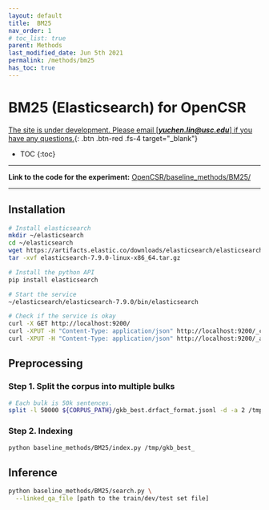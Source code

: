 ```yaml
---
layout: default
title:  BM25 
nav_order: 1
# toc_list: true
parent: Methods
last_modified_date: Jun 5th 2021
permalink: /methods/bm25
has_toc: true
---
```


# BM25 (Elasticsearch) for OpenCSR
<!-- {: .no_toc .text-delta } -->
[The site is under development. Please email [***yuchen.lin@usc.edu***] if you have any questions.](){: .btn .btn-red .fs-4 target="_blank"}

- TOC
{:toc}

---

**Link to the code for the experiment:** [OpenCSR/baseline_methods/BM25/](https://github.com/yuchenlin/OpenCSR/tree/main/baseline_methods/BM25)

---

## Installation 

```bash 
# Install elasticsearch
mkdir ~/elasticsearch
cd ~/elasticsearch
wget https://artifacts.elastic.co/downloads/elasticsearch/elasticsearch-7.9.0-linux-x86_64.tar.gz
tar -xvf elasticsearch-7.9.0-linux-x86_64.tar.gz

# Install the python API
pip install elasticsearch

# Start the service
~/elasticsearch/elasticsearch-7.9.0/bin/elasticsearch

# Check if the service is okay
curl -X GET http://localhost:9200/
curl -XPUT -H "Content-Type: application/json" http://localhost:9200/_cluster/settings -d '{ "transient": { "cluster.routing.allocation.disk.threshold_enabled": false } }'
curl -XPUT -H "Content-Type: application/json" http://localhost:9200/_all/_settings -d '{"index.blocks.read_only_allow_delete": null}'
```

## Preprocessing 

### Step 1. Split the corpus into multiple bulks
```bash
# Each bulk is 50k sentences.
split -l 50000 ${CORPUS_PATH}/gkb_best.drfact_format.jsonl -d -a 2 /tmp/gkb_best_
```

### Step 2. Indexing 

```bash
python baseline_methods/BM25/index.py /tmp/gkb_best_
```

## Inference

```bash
python baseline_methods/BM25/search.py \
  --linked_qa_file [path to the train/dev/test set file]
```
 